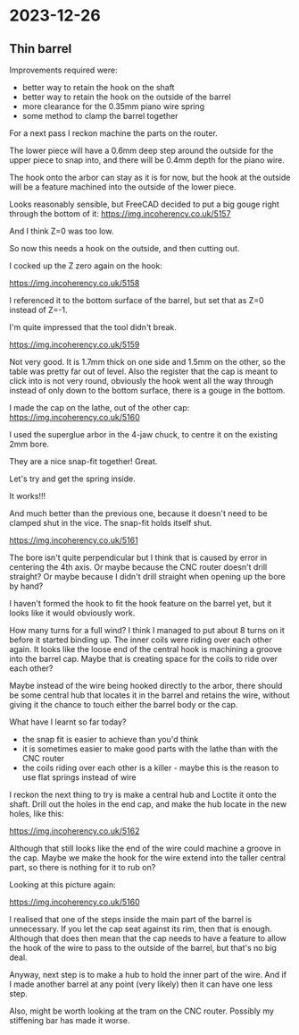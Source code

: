 # 2023-12-26

## Thin barrel

Improvements required were:

 * better way to retain the hook on the shaft
 * better way to retain the hook on the outside of the barrel
 * more clearance for the 0.35mm piano wire spring
 * some method to clamp the barrel together

For a next pass I reckon machine the parts on the router.

The lower piece will have a 0.6mm deep step around the outside for the upper piece
to snap into, and there will be 0.4mm depth for the piano wire.

The hook onto the arbor can stay as it is for now, but the hook at the outside will be a
feature machined into the outside of the lower piece.

Looks reasonably sensible, but FreeCAD decided to put a big gouge right through
the bottom of it: https://img.incoherency.co.uk/5157

And I think Z=0 was too low.

So now this needs a hook on the outside, and then cutting out.

I cocked up the Z zero again on the hook:

https://img.incoherency.co.uk/5158

I referenced it to the bottom surface of the barrel, but set that as Z=0 instead of Z=-1.

I'm quite impressed that the tool didn't break.

https://img.incoherency.co.uk/5159

Not very good. It is 1.7mm thick on one side and 1.5mm on the other, so the table was
pretty far out of level. Also the register that the cap is meant to click into is not
very round, obviously the hook went all the way through instead of only down to the bottom
surface, there is a gouge in the bottom.

I made the cap on the lathe, out of the other cap: https://img.incoherency.co.uk/5160

I used the superglue arbor in the 4-jaw chuck, to centre it on the existing 2mm bore.

They are a nice snap-fit together! Great.

Let's try and get the spring inside.

It works!!!

And much better than the previous one, because it doesn't need to be clamped shut in the vice. The snap-fit
holds itself shut.

https://img.incoherency.co.uk/5161

The bore isn't quite perpendicular but I think that is caused by error in centering the 4th axis. Or maybe
because the CNC router doesn't drill straight? Or maybe because I didn't drill straight when opening up the
bore by hand?

I haven't formed the hook to fit the hook feature on the barrel yet, but it looks like it would obviously work.

How many turns for a full wind? I think I managed to put about 8 turns on it before it started binding up.
The inner coils were riding over each other again. It looks like the loose end of the central hook is
machining a groove into the barrel cap. Maybe that is creating space for the coils to ride over each other?

Maybe instead of the wire being hooked directly to the arbor, there should be some central hub that locates it in the
barrel and retains the wire, without giving it the chance to touch either the barrel body or the cap.

What have I learnt so far today?

 * the snap fit is easier to achieve than you'd think
 * it is sometimes easier to make good parts with the lathe than with the CNC router
 * the coils riding over each other is a killer - maybe this is the reason to use flat springs instead of wire

I reckon the next thing to try is make a central hub and Loctite it onto the shaft. Drill out the holes in the
end cap, and make the hub locate in the new holes, like this:

https://img.incoherency.co.uk/5162

Although that still looks like the end of the wire could machine a groove in the cap. Maybe we make the hook for the wire
extend into the taller central part, so there is nothing for it to rub on?

Looking at this picture again:

https://img.incoherency.co.uk/5160

I realised that one of the steps inside the main part of the barrel is unnecessary. If you let the cap seat against
its rim, then that is enough. Although that does then mean that the cap needs to have a feature to allow the hook
of the wire to pass to the outside of the barrel, but that's no big deal.

Anyway, next step is to make a hub to hold the inner part of the wire. And if I made another barrel at any point
(very likely) then it can have one less step.

Also, might be worth looking at the tram on the CNC router. Possibly my stiffening bar has made it worse.
